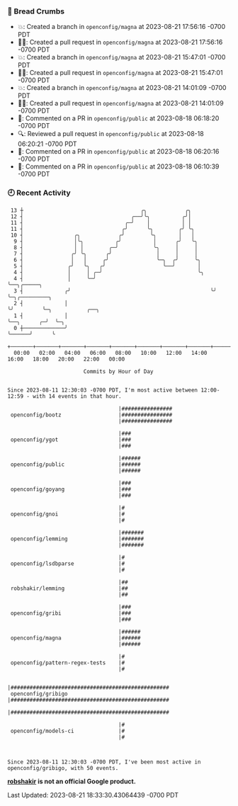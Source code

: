 ### 🍞 Bread Crumbs

 * 💥: Created a branch in `openconfig/magna` at 2023-08-21 17:56:16 -0700 PDT
 * ✍🏼: Created a pull request in `openconfig/magna` at 2023-08-21 17:56:16 -0700 PDT
 * 💥: Created a branch in `openconfig/magna` at 2023-08-21 15:47:01 -0700 PDT
 * ✍🏼: Created a pull request in `openconfig/magna` at 2023-08-21 15:47:01 -0700 PDT
 * 💥: Created a branch in `openconfig/magna` at 2023-08-21 14:01:09 -0700 PDT
 * ✍🏼: Created a pull request in `openconfig/magna` at 2023-08-21 14:01:09 -0700 PDT
 * 💬: Commented on a PR in  `openconfig/public` at 2023-08-18 06:18:20 -0700 PDT
 * 🔍: Reviewed a pull request in  `openconfig/public` at 2023-08-18 06:20:21 -0700 PDT
 * 💬: Commented on a PR in  `openconfig/public` at 2023-08-18 06:20:16 -0700 PDT
 * 💬: Commented on a PR in  `openconfig/public` at 2023-08-18 06:10:39 -0700 PDT

### 🕘 Recent Activity
```
 13 ┼                                     ╭╮            ╭╮
 12 ┤                                  ╭──╯╰╮          ╭╯│
 11 ┤                                ╭─╯    │          │ │
 11 ┤                               ╭╯      ╰╮        ╭╯ ╰╮
 10 ┤                ╭╮            ╭╯        ╰╮       │   │
  9 ┤                │╰╮          ╭╯          │      ╭╯   ╰╮
  8 ┤                │ │        ╭─╯           ╰╮     │     │
  7 ┤               ╭╯ ╰╮      ╭╯              │     │     │
  6 ┤               │   │     ╭╯               ╰─╮  ╭╯     ╰╮
  5 ┤              ╭╯   ╰╮   ╭╯                  ╰──╯       │
  4 ┤              │     │ ╭─╯                              ╰╮
  4 ┤              │     ╰─╯                                 ╰──╮╭─────╮
  3 ┤             ╭╯                                            ╰╯     ╰─╮╭─────────╮
  2 ┤             │                                                      ╰╯         ╰─╮           ╭──╮
  1 ┤             │                                                                   ╰──╮      ╭─╯  ╰─╮
  0 ┼─────────────╯                                                                      ╰──────╯      ╰
    +───────+───────+───────+───────+───────+───────+───────+───────+───────+───────+───────+───────+────
  00:00   02:00   04:00   06:00   08:00   10:00   12:00   14:00   16:00   18:00   20:00   22:00   00:00   

						Commits by Hour of Day


Since 2023-08-11 12:30:03 -0700 PDT, I'm most active between 12:00-12:59 - with 14 events in that hour.

```



```
                                   |################
 openconfig/bootz                  |################
                                   |################

                                   |###
 openconfig/ygot                   |###
                                   |###

                                   |######
 openconfig/public                 |######
                                   |######

                                   |###
 openconfig/goyang                 |###
                                   |###

                                   |#
 openconfig/gnoi                   |#
                                   |#

                                   |#######
 openconfig/lemming                |#######
                                   |#######

                                   |#
 openconfig/lsdbparse              |#
                                   |#

                                   |##
 robshakir/lemming                 |##
                                   |##

                                   |###
 openconfig/gribi                  |###
                                   |###

                                   |######
 openconfig/magna                  |######
                                   |######

                                   |#
 openconfig/pattern-regex-tests    |#
                                   |#

                                   |##################################################
 openconfig/gribigo                |##################################################
                                   |##################################################

                                   |#
 openconfig/models-ci              |#
                                   |#



Since 2023-08-11 12:30:03 -0700 PDT, I've been most active in openconfig/gribigo, with 50 events.

```
**[robshakir](mailto:robjs@google.com) is not an official Google product.**  


Last Updated: 2023-08-21 18:33:30.43064439 -0700 PDT
